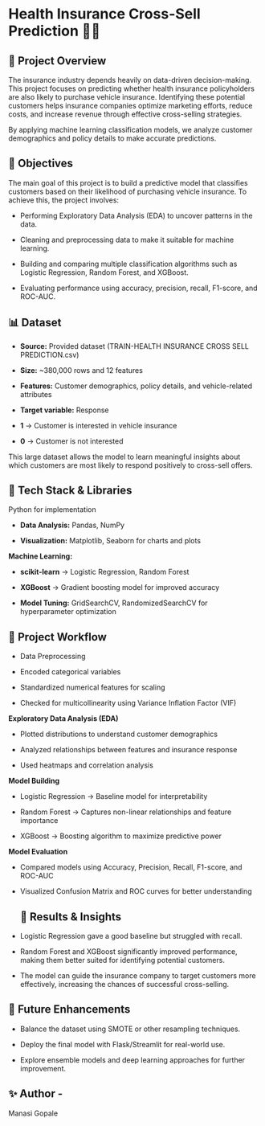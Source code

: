 # **Health Insurance Cross-Sell Prediction 🚗🏥**

## **📌 Project Overview**

The insurance industry depends heavily on data-driven decision-making. This project focuses on predicting whether health insurance policyholders are also likely to purchase vehicle insurance. Identifying these potential customers helps insurance companies optimize marketing efforts, reduce costs, and increase revenue through effective cross-selling strategies.

By applying machine learning classification models, we analyze customer demographics and policy details to make accurate predictions.

## **🎯 Objectives**

The main goal of this project is to build a predictive model that classifies customers based on their likelihood of purchasing vehicle insurance. To achieve this, the project involves:

* Performing Exploratory Data Analysis (EDA) to uncover patterns in the data.

* Cleaning and preprocessing data to make it suitable for machine learning.

* Building and comparing multiple classification algorithms such as Logistic Regression, Random Forest, and XGBoost.

* Evaluating performance using accuracy, precision, recall, F1-score, and ROC-AUC.

## **📊 Dataset**

* **Source:** Provided dataset (TRAIN-HEALTH INSURANCE CROSS SELL PREDICTION.csv)

* **Size:** ~380,000 rows and 12 features

* **Features:** Customer demographics, policy details, and vehicle-related attributes

* **Target variable:** Response

* **1** → Customer is interested in vehicle insurance

* **0** → Customer is not interested

This large dataset allows the model to learn meaningful insights about which customers are most likely to respond positively to cross-sell offers.




## **🔧 Tech Stack & Libraries**

Python for implementation

* **Data Analysis:** Pandas, NumPy

* **Visualization:** Matplotlib, Seaborn for charts and plots

**Machine Learning:**

* **scikit-learn** → Logistic Regression, Random Forest

* **XGBoost** → Gradient boosting model for improved accuracy

* **Model Tuning:** GridSearchCV, RandomizedSearchCV for hyperparameter optimization

  

## **📂 Project Workflow**

* Data Preprocessing

* Encoded categorical variables

* Standardized numerical features for scaling

* Checked for multicollinearity using Variance Inflation Factor (VIF)

**Exploratory Data Analysis (EDA)**

* Plotted distributions to understand customer demographics

* Analyzed relationships between features and insurance response

* Used heatmaps and correlation analysis

**Model Building**

* Logistic Regression → Baseline model for interpretability

* Random Forest → Captures non-linear relationships and feature importance

* XGBoost → Boosting algorithm to maximize predictive power

**Model Evaluation**

* Compared models using Accuracy, Precision, Recall, F1-score, and ROC-AUC

* Visualized Confusion Matrix and ROC curves for better understanding




  ## **🚀 Results & Insights**

* Logistic Regression gave a good baseline but struggled with recall.

* Random Forest and XGBoost significantly improved performance, making them better suited for identifying potential customers.

* The model can guide the insurance company to target customers more effectively, increasing the chances of successful cross-selling.



## **📌 Future Enhancements**

* Balance the dataset using SMOTE or other resampling techniques.

* Deploy the final model with Flask/Streamlit for real-world use.

* Explore ensemble models and deep learning approaches for further improvement.

## **✨ Author** - 
Manasi Gopale

  

